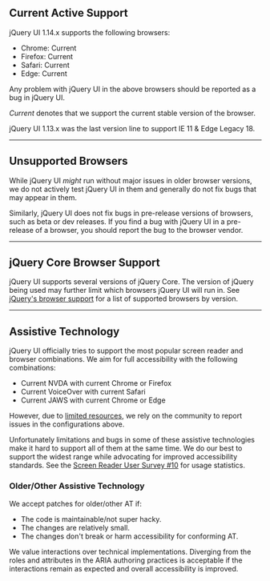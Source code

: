 <script>{
	"title": "Browser Support"
}</script>

## Current Active Support

jQuery UI 1.14.x supports the following browsers:

* Chrome: Current
* Firefox: Current
* Safari: Current
* Edge: Current

Any problem with jQuery UI in the above browsers should be reported as a bug in jQuery UI.

*Current* denotes that we support the current stable version of the browser.

jQuery UI 1.13.x was the last version line to support IE 11 & Edge Legacy 18. 

----

## Unsupported Browsers

While jQuery UI *might* run without major issues in older browser versions, we do not actively test jQuery UI in them and generally do not fix bugs that may appear in them.

Similarly, jQuery UI does not fix bugs in pre-release versions of browsers, such as beta or dev releases. If you find a bug with jQuery UI in a pre-release of a browser, you should report the bug to the browser vendor.

----

## jQuery Core Browser Support

jQuery UI supports several versions of jQuery Core. The version of jQuery being used may further limit which browsers jQuery UI will run in. See [jQuery's browser support](https://jquery.com/browser-support/) for a list of supported browsers by version.

----

## Assistive Technology

jQuery UI officially tries to support the most popular screen reader and browser combinations. We aim for full accessibility with the following combinations:

* Current NVDA with current Chrome or Firefox
* Current VoiceOver with current Safari
* Current JAWS with current Chrome or Edge

However, due to [limited resources](https://blog.jqueryui.com/2021/10/jquery-maintainers-update-and-transition-jquery-ui-as-part-of-overall-modernization-efforts/), we rely on the community to report issues in the configurations above.

Unfortunately limitations and bugs in some of these assistive technologies make it hard to support all of them at the same time. We do our best to support the widest range while advocating for improved accessibility standards. See the [Screen Reader User Survey #10](https://webaim.org/projects/screenreadersurvey10/#browsercombos) for usage statistics.

### Older/Other Assistive Technology

We accept patches for older/other AT if:

* The code is maintainable/not super hacky.
* The changes are relatively small.
* The changes don't break or harm accessibility for conforming AT.

We value interactions over technical implementations. Diverging from the roles and attributes in the ARIA authoring practices is acceptable if the interactions remain as expected and overall accessibility is improved.
